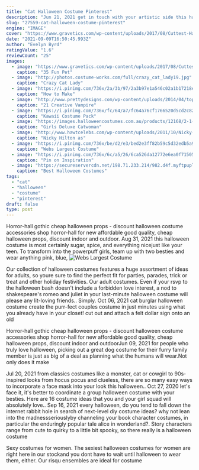```yaml
---
title: "Cat Halloween Costume Pinterest"
description: "Jun 21, 2021 get in touch with your artistic side this halloween by dressing up as famous artists and their masterpieces, including vincent van gogh and self-portrait with bandaged ear, andy warhol and the marilyn diptych, and pablo picasso and girl before a mirror. This family costume"
slug: "27559-cat-halloween-costume-pinterest"
engine: "IMAGE"
cover: "https://www.gravetics.com/wp-content/uploads/2017/08/Cuttest-Halloween-Cat-Dress.jpg"
date: "2021-09-09T16:50:45.993Z"
author: "Evelyn Byrd"
ratingValue: "1.6"
reviewCount: "25"
images:
  - image: "https://www.gravetics.com/wp-content/uploads/2017/08/Cuttest-Halloween-Cat-Dress.jpg"
    caption: "35 Fun Pet"
  - image: "http://photos.costume-works.com/full/crazy_cat_lady19.jpg"
    caption: "Crazy Cat Lady"
  - image: "https://i.pinimg.com/736x/2a/3b/97/2a3b97e1a546c02a1b17218e4eb9bff8--cat-hair-cousins.jpg"
    caption: "How to Make"
  - image: "http://www.prettydesigns.com/wp-content/uploads/2014/04/top-10-diy-creative-diy-halloween-makeup_02-634x878.jpg"
    caption: "21 Creative Vampire"
  - image: "https://i.pinimg.com/736x/fc/64/a7/fc64a76cf1766520d5cd2c82c136c017--kawaii-art-kawaii-style.jpg"
    caption: "Kawaii Costume Pack"
  - image: "https://images.halloweencostumes.com.au/products/12168/2-1-82605/girls-deluxe-catwoman-costume.jpg"
    caption: "Girls Deluxe Catwoman"
  - image: "http://www.hawtcelebs.com/wp-content/uploads/2011/10/Nicky-Hilton-as-Wild-Cat-at-Halloween-Party-2.jpg"
    caption: "Nicky Hilton as"
  - image: "https://i.pinimg.com/736x/be/d2/e3/bed2e3ff82b59c5d32edb5a99324fef7--easy-costumes-homemade-costumes.jpg"
    caption: "Webs Largest Costume"
  - image: "https://i.pinimg.com/736x/6c/a5/26/6ca526da12772e6ea0f71505d26a1b38--freddy--puppet.jpg"
    caption: "Pin on Inspiration"
  - image: "https://secureservercdn.net/198.71.233.214/982.d4f.myftpupload.com/wp-content/uploads/2018/10/IMG_0434.jpg"
    caption: "Best Halloween Costumes"
tags:
  - "cat"
  - "halloween"
  - "costume"
  - "pinterest"
draft: false
type: post
---
```


Horror-hall gothic cheap halloween props - discount halloween costume accessories shop horror-hall for new affordable good quality, cheap halloween props, discount indoor and outdoor. Aug 31, 2021 this halloween costume is most certainly sugar, spice, and everything nicejust like your teen. To transform into the powerpuff girls, team up with two besties and wear anything pink, blue,
![Webs Largest Costume](https://i.pinimg.com/736x/be/d2/e3/bed2e3ff82b59c5d32edb5a99324fef7--easy-costumes-homemade-costumes.jpg "Webs Largest Costume")

Our collection of halloween costumes features a huge assortment of ideas for adults, so youre sure to find the perfect fit for parties, parades, trick or treat and other holiday festivities. Our adult costumes. Even if your rsvp to the halloween bash doesn&#39;t include a forbidden love interest, a nod to shakespeare&#39;s romeo and juliet in your last-minute halloween costume will please any lit-loving friends.. Simply. Oct 06, 2021 cat burglar halloween costume create the purr-fect couples costume in just minutes using what you already have in your closet! cut out and attach a felt dollar sign onto an old
<!--inArticleAds-->

<!--galleryOne-->

Horror-hall gothic cheap halloween props - discount halloween costume accessories shop horror-hall for new affordable good quality, cheap halloween props, discount indoor and outdoorJun 09, 2021 for people who truly love halloween, picking out a great dog costume for their furry family member is just as big of a deal as planning what the humans will wear.Not only does it make
<!--inArticleAds-->

<!--galleryTwo-->

Jul 20, 2021 from classics costumes like a monster, cat or cowgirl to 90s-inspired looks from hocus pocus and clueless, there are so many easy ways to incorporate a face mask into your look this halloween.. Oct 27, 2020 let's face it, it's better to coordinate a group halloween costume with your besties. Here are 16 costume ideas that you and your girl squad will absolutely love.. Sep 16, 2021 every halloween, do you tend to fall down the internet rabbit hole in search of next-level diy costume ideas? why not lean into the madnessseriouslyby channeling your book character costumes, in particular the enduringly popular tale alice in wonderland?. Story characters range from cute to quirky to a little bit spooky, so there really is a halloween costume
<!--galleryThree-->

Sexy costumes for women. The sexiest halloween costumes for women are right here in our stockand you dont have to wait until halloween to wear them, either. Our risqu ensembles are ideal for costume
